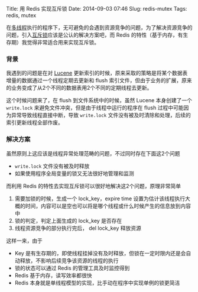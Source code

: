 Title: 用 Redis 实现互斥锁
Date: 2014-09-03 07:46
Slug: redis-mutex
Tags: redis, mutex

在[多线程](http://zh.wikipedia.org/wiki/多线程)执行的程序下，无可避免的会遇到资源竞争的问题，为了解决资源竞争的问题，引入[互斥锁](http://zh.wikipedia.org/wiki/互斥锁)应该是公认的解决方案吧，而 Redis 的特性（基于内存，有生存期）我觉得非常适合用来实现互斥锁。

### 背景

我遇到的问题是在对 [Lucene](https://lucene.apache.org) 更新索引的时候，原来采取的策略是将某个数据表增量的数据通过一个线程定期去更新和 flush 索引文件，但由于业务的扩展，原来的业务变成了从2个不同的数据表用2个不同的定期线程去更新。

这个时候问题来了，在 flush 到文件系统中的时候，虽然 Lucene 本身创建了一个 `write.lock` 来避免文件冲突，但是由于线程中运行的程序在 flush 过程中可能因为异常导致线程直接中断，导致 `write.lock` 文件没有被及时清除和处理，后续的索引更新线程全部作废。

### 解决方案

虽然原则上这应该是线程异常处理范畴的问题，不过同时存在下面这2个问题

* `write.lock` 文件没有被及时释放
* 如果使用程序全局变量的锁又无法很好地管理和监测

而利用 Redis 的特性去实现互斥锁可以很好地解决这2个问题，原理非常简单

1. 需要加锁的时候，生成一个 lock_key，expire time 设置为估计该线程执行大概的时间，内容可以是空也可以将是哪个线程或什么时候产生的信息放到内容中
2. 锁的判定，判定上面生成的 lock_key 是否存在
3. 线程资源竞争的部分执行完后， del lock_key 释放资源

这样一来，由于

* Key 是有生存期的，即使线程挂掉没有及时释放，但锁在一定时限内还是会自动释放，不影响后续竞争该资源的线程的执行
* 锁的状态可以通过 Redis 的管理工具及时监控得到
* Redis 基于内存，读写效率都很快
* Redis 本身就是单线程模型的实现，比手动在程序中实现单例的锁更简洁